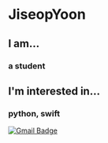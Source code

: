  # JiseopYoon
 ## I am...     
 ### a student
 ## I'm interested in...
### python, swift 
 


   [![Gmail Badge](https://img.shields.io/badge/Gmail-d14836?style=flat-square&logo=Gmail&logoColor=white&link=mailto:josephyoon0526@gmail.com)](mailto:josephyoon0526@gmail.com)
